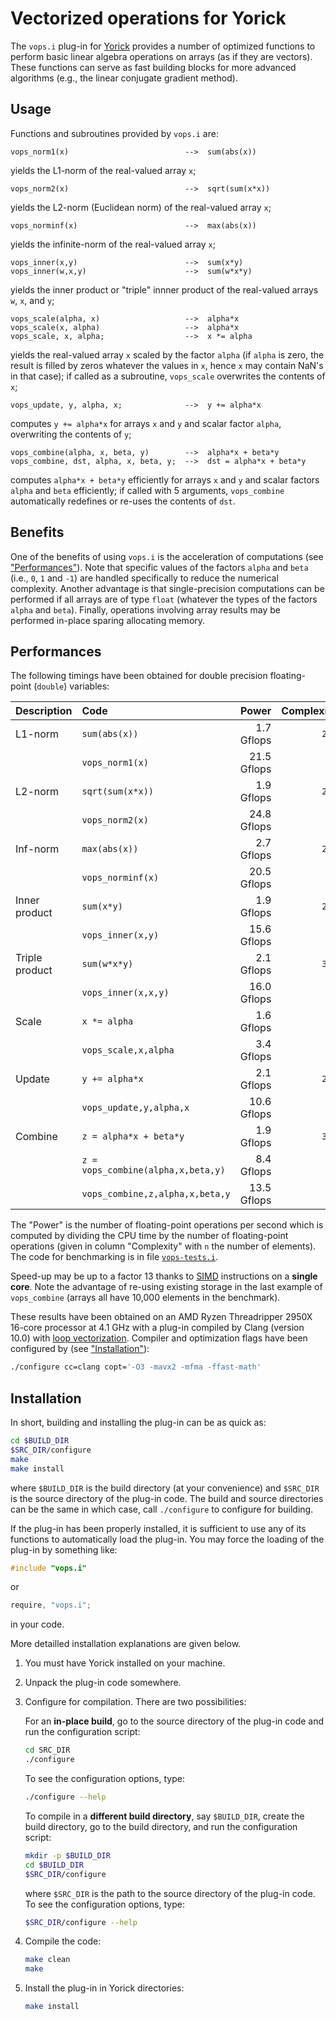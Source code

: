 Vectorized operations for Yorick
================================

The `vops.i` plug-in for [Yorick](http://yorick.github.com/) provides a number of
optimized functions to perform basic linear algebra operations on arrays (as if
they are vectors).  These functions can serve as fast building blocks for more
advanced algorithms (e.g., the linear conjugate gradient method).


Usage
-----

Functions and subroutines provided by `vops.i` are:

    vops_norm1(x)                          -->  sum(abs(x))

yields the L1-norm of the real-valued array `x`;

    vops_norm2(x)                          -->  sqrt(sum(x*x))

yields the L2-norm (Euclidean norm) of the real-valued array `x`;

    vops_norminf(x)                        -->  max(abs(x))

yields the infinite-norm of the real-valued array `x`;

    vops_inner(x,y)                        -->  sum(x*y)
    vops_inner(w,x,y)                      -->  sum(w*x*y)

yields the inner product or "triple" innner product of the real-valued arrays
`w`, `x`, and `y`;

    vops_scale(alpha, x)                   -->  alpha*x
    vops_scale(x, alpha)                   -->  alpha*x
    vops_scale, x, alpha;                  -->  x *= alpha

yields the real-valued array `x` scaled by the factor `alpha` (if `alpha` is
zero, the result is filled by zeros whatever the values in `x`, hence `x` may
contain NaN's in that case); if called as a subroutine, `vops_scale`
overwrites the contents of `x`;

    vops_update, y, alpha, x;              -->  y += alpha*x

computes `y += alpha*x` for arrays `x` and `y` and scalar factor `alpha`,
overwriting the contents of `y`;

    vops_combine(alpha, x, beta, y)        -->  alpha*x + beta*y
    vops_combine, dst, alpha, x, beta, y;  -->  dst = alpha*x + beta*y

computes `alpha*x + beta*y` efficiently for arrays `x` and `y` and scalar
factors `alpha` and `beta` efficiently; if called with 5 arguments,
`vops_combine` automatically redefines or re-uses the contents of `dst`.


Benefits
--------

One of the benefits of using `vops.i` is the acceleration of computations (see
["Performances"](#performances)).  Note that specific values of the factors
`alpha` and `beta` (i.e., `0`, `1` and `-1`) are handled specifically to reduce
the numerical complexity.  Another advantage is that single-precision
computations can be performed if all arrays are of type `float` (whatever the
types of the factors `alpha` and `beta`).  Finally, operations involving array
results may be performed in-place sparing allocating memory.


Performances
------------

The following timings have been obtained for double precision floating-point
(`double`) variables:

| Description    | Code                               |       Power | Complexity |
|:---------------|:-----------------------------------|------------:|-----------:|
| L1-norm        | `sum(abs(x))`                      |  1.7 Gflops |      `2⋅n` |
|                | `vops_norm1(x)`                    | 21.5 Gflops |            |
| L2-norm        | `sqrt(sum(x*x))`                   |  1.9 Gflops |      `2⋅n` |
|                | `vops_norm2(x)`                    | 24.8 Gflops |            |
| Inf-norm       | `max(abs(x))`                      |  2.7 Gflops |      `2⋅n` |
|                | `vops_norminf(x)`                  | 20.5 Gflops |            |
| Inner product  | `sum(x*y)`                         |  1.9 Gflops |      `2⋅n` |
|                | `vops_inner(x,y)`                  | 15.6 Gflops |            |
| Triple product | `sum(w*x*y)`                       |  2.1 Gflops |      `3⋅n` |
|                | `vops_inner(x,x,y)`                | 16.0 Gflops |            |
| Scale          | `x *= alpha`                       |  1.6 Gflops |        `n` |
|                | `vops_scale,x,alpha`               |  3.4 Gflops |            |
| Update         | `y += alpha*x`                     |  2.1 Gflops |      `2⋅n` |
|                | `vops_update,y,alpha,x`            | 10.6 Gflops |            |
| Combine        | `z = alpha*x + beta*y`             |  1.9 Gflops |      `3⋅n` |
|                | `z = vops_combine(alpha,x,beta,y)` |  8.4 Gflops |            |
|                | `vops_combine,z,alpha,x,beta,y`    | 13.5 Gflops |            |

The "Power" is the number of floating-point operations per second which is
computed by dividing the CPU time by the number of floating-point operations
(given in column "Complexity" with `n` the number of elements).  The code for
benchmarking is in file [`vops-tests.i`](./vops-tests.i).

Speed-up may be up to a factor 13 thanks to
[SIMD](https://en.wikipedia.org/wiki/SIMD) instructions on a **single core**.
Note the advantage of re-using existing storage in the last example of
`vops_combine` (arrays all have 10,000 elements in the benchmark).

These results have been obtained on an AMD Ryzen Threadripper 2950X 16-core
processor at 4.1 GHz with a plug-in compiled by Clang (version 10.0) with [loop
vectorization](https://en.wikipedia.org/wiki/Automatic_vectorization).
Compiler and optimization flags have been configured by (see
["Installation"](#installation)):

```sh
./configure cc=clang copt='-O3 -mavx2 -mfma -ffast-math'
```


Installation
------------

In short, building and installing the plug-in can be as quick as:
```sh
cd $BUILD_DIR
$SRC_DIR/configure
make
make install
```
where `$BUILD_DIR` is the build directory (at your convenience) and `$SRC_DIR`
is the source directory of the plug-in code.  The build and source directories
can be the same in which case, call `./configure` to configure for building.

If the plug-in has been properly installed, it is sufficient to use any of its
functions to automatically load the plug-in.  You may force the loading of the
plug-in by something like:
```cpp
#include "vops.i"
```
or
```cpp
require, "vops.i";
```
in your code.

More detailled installation explanations are given below.

1. You must have Yorick installed on your machine.

2. Unpack the plug-in code somewhere.

3. Configure for compilation.  There are two possibilities:

   For an **in-place build**, go to the source directory of the plug-in code
   and run the configuration script:
   ```sh
   cd SRC_DIR
   ./configure
   ```
   To see the configuration options, type:
   ```sh
   ./configure --help
   ```

   To compile in a **different build directory**, say `$BUILD_DIR`, create the
   build directory, go to the build directory, and run the configuration
   script:
   ```sh
   mkdir -p $BUILD_DIR
   cd $BUILD_DIR
   $SRC_DIR/configure
   ```
   where `$SRC_DIR` is the path to the source directory of the plug-in code.
   To see the configuration options, type:
   ```sh
   $SRC_DIR/configure --help
   ```

4. Compile the code:
   ```sh
   make clean
   make
   ```

5. Install the plug-in in Yorick directories:
   ```sh
   make install
   ```
